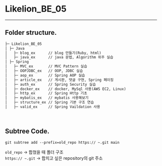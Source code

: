 # Likelion_BE_05
---

## Folder structure.
```markdown
├─ Likelion_BE_05
│ ├─ Java
│   ├─ blog_ex      // blog 만들기(Ruby, html)
│   ├─ java_ex      // java 문법, Algorithm 위주 실습
│ ├─ Spring
│   ├─ MVC_ex       // MVC Pattern 실습
│   ├─ OOPJDBC_ex   // OOP, JDBC 실습
│   ├─ aop_ex       // Spring AOP 실습
│   ├─ article_ex   // 게시판, 댓글 구현, Spring 페이징
│   ├─ auth_ex      // Spring Security 실습
│   ├─ docker_ex    // docker, MySql 사용(AWS EC2, Linux)
│   ├─ http_ex      // Spring Http 기초
│   ├─ mybatis_ex   // mybatis 사용해보기
│   ├─ structure_ex // Spring 기본 구조 연습
│   ├─ valid_ex     // Spring Vaildation 사용
```
<br>

## Subtree Code.
```
git subtree add --prefix=old_repo https:// ~.git main
```
`old_repo` -> 합쳤을 때 폴더 구조<br>
`https:// ~.git` -> 합치고 싶은 repository의 git 주소
